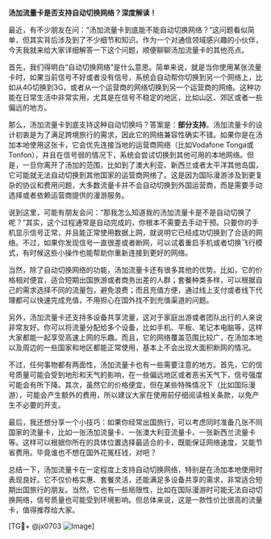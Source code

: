 **汤加流量卡是否支持自动切换网络？深度解读！**

最近，有不少朋友在问：“汤加流量卡到底能不能自动切换网络？”这问题看似简单，但其实背后涉及到了不少细节和知识。作为一个对通信领域感兴趣的小伙伴，今天我就来给大家详细解答一下这个问题，顺便聊聊汤加流量卡的其他亮点。

首先，我们得明白“自动切换网络”是什么意思。简单来说，就是当你使用某张流量卡时，如果当前信号不好或者没有信号，系统会自动帮你切换到另一个网络上，比如从4G切换到3G，或者从一个运营商的网络切换到另一个运营商的网络。这种功能在日常生活中非常实用，尤其是在信号不稳定的地区，比如山区、郊区或者一些偏远的地方。

那么，汤加流量卡到底支持这种自动切换吗？答案是：**部分支持**。汤加流量卡的设计初衷是为了满足跨境旅行的需求，因此它的网络兼容性确实不错。如果你是在汤加本地使用这张卡，它会优先连接当地的运营商网络（比如Vodafone Tonga或Tonfon），并且在信号弱的情况下，系统会尝试切换到其他可用的本地网络。但是，一旦你离开了汤加的范围，比如到了澳大利亚、新西兰或者太平洋其他岛国，它可能就无法自动切换到其他国家的运营商网络了。这是因为国际漫游涉及到更复杂的协议和费用问题，大多数流量卡并不会自动切换到外国运营商，而是需要手动选择或者依赖运营商提供的漫游服务。

说到这里，可能有朋友会问：“那我怎么知道我的汤加流量卡是不是自动切换了呢？”其实，这个过程通常是自动完成的，你根本不需要去手动干预。只要你的手机显示信号正常，并且能正常使用数据上网，就说明它已经成功切换到了合适的网络。不过，如果你发现信号一直很差或者断网，可以试着重启手机或者切换飞行模式，有时候这些小操作也能帮助你重新连接到更好的网络。

当然，除了自动切换网络的功能，汤加流量卡还有很多其他的优势。比如，它的价格相对便宜，适合短期出国旅游或者商务出差的人群；套餐种类多样，可以根据自己的需求选择不同的流量包，避免浪费；而且充值方便，通过线上支付或者线下代理都可以快速完成充值，不用担心在国外找不到充值渠道的问题。

另外，汤加流量卡还支持多设备共享流量，这对于家庭出游或者团队出行的人来说非常友好。你可以将流量分配给多个设备，比如手机、平板、笔记本电脑等，这样大家都能一起享受高速上网的乐趣。而且，它的网络覆盖范围比较广，在汤加本地以及周边的一些国家和地区都能正常使用，基本上不会出现大面积断网的情况。

不过，任何事物都有两面性，汤加流量卡也有一些需要注意的地方。首先，它的信号质量可能会受到地形和天气的影响，在一些偏远地区或者恶劣天气下，信号强度可能会有所下降。其次，虽然它的价格便宜，但在某些特殊情况下（比如国际漫游），可能会产生额外的费用，所以建议大家在使用前仔细阅读相关条款，以免产生不必要的开支。

最后，我还想分享一个小技巧：如果你经常出国旅行，可以考虑同时准备几张不同国家的流量卡，比如一张汤加流量卡、一张澳大利亚流量卡、一张新西兰流量卡等。这样可以根据你所在的具体位置选择最适合的卡，既能保证网络速度，又能节省费用。毕竟谁也不想在国外花冤枉钱，对吧？

总结一下，汤加流量卡在一定程度上支持自动切换网络，特别是在汤加本地使用时表现良好。它不仅价格实惠、套餐灵活，还能满足多设备共享的需求，非常适合短期出国旅行的朋友。当然，它也有一些局限性，比如在国际漫游时可能无法自动切换网络，信号质量也可能受到环境影响。但总体来说，这是一款性价比很高的流量卡，值得推荐给大家。

[TG💪+ @jx0703 ![Image](https://github.com/user-attachments/assets/dbca1d08-cadb-493c-b0ec-ad6f7a83f270)]